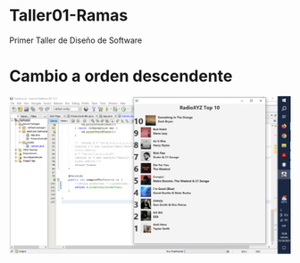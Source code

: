 # Taller01-Ramas
Primer Taller de Diseño de Software

# Cambio a orden descendente
![image](https://github.com/cjmunozy/Taller01-Ramas/blob/titulo/TopMusical/assets/Orden_descendente.png)

